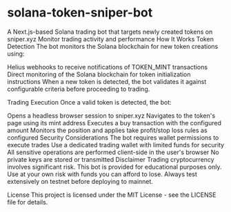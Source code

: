 # solana-token-sniper-bot
A Next.js-based Solana trading bot that targets newly created tokens on sniper.xyz
Monitor trading activity and performance
How It Works
Token Detection
The bot monitors the Solana blockchain for new token creations using:

Helius webhooks to receive notifications of TOKEN_MINT transactions
Direct monitoring of the Solana blockchain for token initialization instructions
When a new token is detected, the bot validates it against configurable criteria before proceeding to trading.

Trading Execution
Once a valid token is detected, the bot:

Opens a headless browser session to sniper.xyz
Navigates to the token's page using its mint address
Executes a buy transaction with the configured amount
Monitors the position and applies take profit/stop loss rules as configured
Security Considerations
The bot requires wallet permissions to execute trades
Use a dedicated trading wallet with limited funds for security
All sensitive operations are performed client-side in the user's browser
No private keys are stored or transmitted
Disclaimer
Trading cryptocurrency involves significant risk. This bot is provided for educational purposes only. Use at your own risk with funds you can afford to lose. Always test extensively on testnet before deploying to mainnet.

License
This project is licensed under the MIT License - see the LICENSE file for details.
